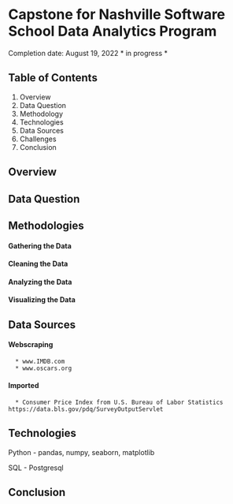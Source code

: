 # Capstone for Nashville Software School Data Analytics Program

Completion date: August 19, 2022      * in progress *

## Table of Contents
1. Overview
2. Data Question
3. Methodology
4. Technologies
5. Data Sources
6. Challenges
7. Conclusion


## Overview

## Data Question

## Methodologies
  #### Gathering the Data
  
  #### Cleaning the Data
  
  #### Analyzing the Data
  
  #### Visualizing the Data

## Data Sources
  #### Webscraping
      * www.IMDB.com
      * www.oscars.org
  
  #### Imported
      * Consumer Price Index from U.S. Bureau of Labor Statistics https://data.bls.gov/pdq/SurveyOutputServlet

## Technologies
Python - pandas, numpy, seaborn, matplotlib

SQL - Postgresql

## Conclusion

